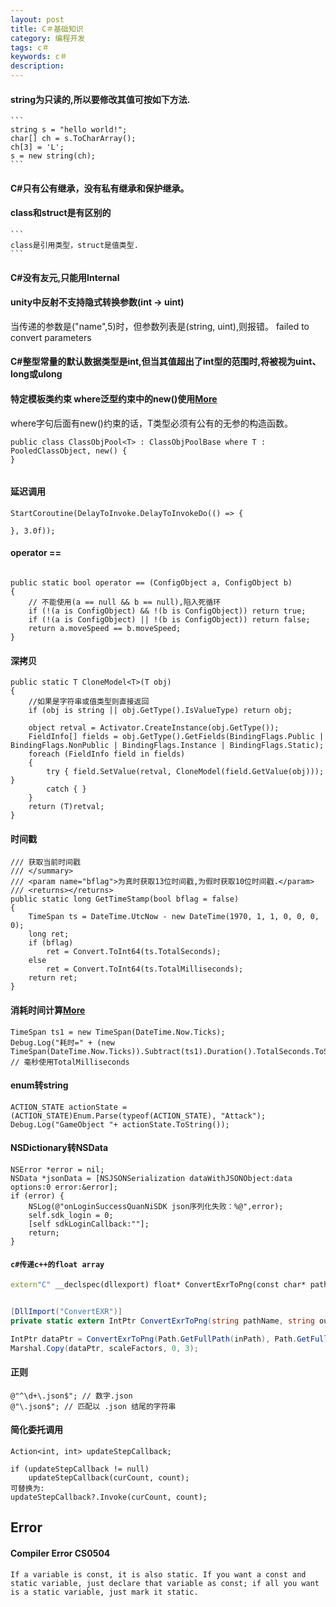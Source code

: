 ```yaml
---
layout: post
title: C＃基础知识
category: 编程开发
tags: c＃
keywords: c＃
description: 
---
```


#### string为只读的,所以要修改其值可按如下方法.

	```
	string s = "hello world!";
	char[] ch = s.ToCharArray();
    ch[3] = 'L';
    s = new string(ch);
	```

#### C#只有公有继承，没有私有继承和保护继承。

#### class和struct是有区别的

	```
    class是引用类型，struct是值类型.
	```

#### C#没有友元,只能用Internal


#### unity中反射不支持隐式转换参数(int -> uint)

当传递的参数是("name",5)时，但参数列表是(string, uint),则报错。
failed to convert parameters 

#### C#整型常量的默认数据类型是int,但当其值超出了int型的范围时,将被视为uint、long或ulong

#### 特定模板类约束 where泛型约束中的new()使用[More](http://cn.voidcc.com/question/p-ragmsdac-qd.html)

where字句后面有new()约束的话，T类型必须有公有的无参的构造函数。

```
public class ClassObjPool<T> : ClassObjPoolBase where T : PooledClassObject, new() {    
}


```

#### 延迟调用

```
StartCoroutine(DelayToInvoke.DelayToInvokeDo(() => {
	
}, 3.0f));
```


#### operator ==

```

public static bool operator == (ConfigObject a, ConfigObject b)
{	
	// 不能使用(a == null && b == null),陷入死循环
	if (!(a is ConfigObject) && !(b is ConfigObject)) return true;
	if (!(a is ConfigObject) || !(b is ConfigObject)) return false;
	return a.moveSpeed == b.moveSpeed;
}
```

#### 深拷贝

```
public static T CloneModel<T>(T obj)
{
    //如果是字符串或值类型则直接返回
    if (obj is string || obj.GetType().IsValueType) return obj;

    object retval = Activator.CreateInstance(obj.GetType());
    FieldInfo[] fields = obj.GetType().GetFields(BindingFlags.Public | BindingFlags.NonPublic | BindingFlags.Instance | BindingFlags.Static);
    foreach (FieldInfo field in fields)
    {
        try { field.SetValue(retval, CloneModel(field.GetValue(obj))); }
        catch { }
    }
    return (T)retval;
}

```

#### 时间戳

```
/// 获取当前时间戳
/// </summary>
/// <param name="bflag">为真时获取13位时间戳,为假时获取10位时间戳.</param>
/// <returns></returns>
public static long GetTimeStamp(bool bflag = false)
{
    TimeSpan ts = DateTime.UtcNow - new DateTime(1970, 1, 1, 0, 0, 0, 0);
    long ret;
    if (bflag)
        ret = Convert.ToInt64(ts.TotalSeconds);
    else
        ret = Convert.ToInt64(ts.TotalMilliseconds);
    return ret;
}

```

#### 消耗时间计算[More](http://blog.sina.com.cn/s/blog_7e2ace6a0100xqk5.html)

```
TimeSpan ts1 = new TimeSpan(DateTime.Now.Ticks);
Debug.Log("耗时=" + (new TimeSpan(DateTime.Now.Ticks)).Subtract(ts1).Duration().TotalSeconds.ToString()); // 毫秒使用TotalMilliseconds
```

#### enum转string

```
ACTION_STATE actionState = (ACTION_STATE)Enum.Parse(typeof(ACTION_STATE), "Attack");
Debug.Log("GameObject "+ actionState.ToString());
```

#### NSDictionary转NSData

```
NSError *error = nil;
NSData *jsonData = [NSJSONSerialization dataWithJSONObject:data options:0 error:&error];
if (error) {
    NSLog(@"onLoginSuccessQuanNiSDK json序列化失败：%@",error);
    self.sdk_login = 0;
    [self sdkLoginCallback:""];
    return;
}

```

#### `c#传递c++的float array`

```c++
extern"C" __declspec(dllexport) float* ConvertExrToPng(const char* pathName, const char * outputPathName) {}
```

```c#

[DllImport("ConvertEXR")]
private static extern IntPtr ConvertExrToPng(string pathName, string outputPathName);

IntPtr dataPtr = ConvertExrToPng(Path.GetFullPath(inPath), Path.GetFullPath(outPath));
Marshal.Copy(dataPtr, scaleFactors, 0, 3);
```

#### 正则

```
@"^\d+\.json$"; // 数字.json
@"\.json$"; // 匹配以 .json 结尾的字符串
```

#### 简化委托调用

```
Action<int, int> updateStepCallback;

if (updateStepCallback != null)
    updateStepCallback(curCount, count);
可替换为:
updateStepCallback?.Invoke(curCount, count);
```

## Error

#### Compiler Error CS0504


```
If a variable is const, it is also static. If you want a const and static variable, just declare that variable as const; if all you want is a static variable, just mark it static.
```


